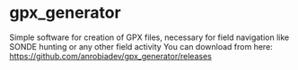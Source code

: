 # gpx_generator
Simple software for creation of GPX files, necessary for field navigation like SONDE hunting or any other field activity
 You can download from here: https://github.com/anrobiadev/gpx_generator/releases

